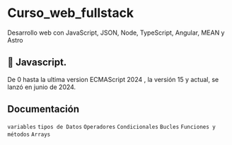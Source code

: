 # Curso_web_fullstack
Desarrollo web con JavaScript, JSON, Node, TypeScript, Angular, MEAN y Astro


## 🚀 Javascript.
De 0 hasta la ultima version ECMAScript 2024 , la versión 15 y actual, se lanzó en junio de 2024.

## Documentación

`variables` `tipos de Datos` `Operadores` `Condicionales` `Bucles` `Funciones y métodos` `Arrays`
